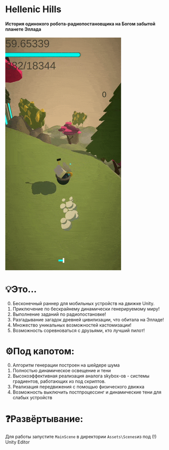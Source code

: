 # Hellenic Hills
#### История одинокого робота-радиопостановщика на Богом забытой планете Эллада
![til](./img/Gameplay.gif)
# 💡Это...
0. Бесконечный раннер для мобильных устройств на движке Unity.
1. Приключение по бескрайнему динамически генерируемому миру!
2. Выполнение заданий по радиопостановке!
3. Разгадывание загадок древней цивилизации, что обитала на Элладе!
4. Множество уникальных возможностей кастомизации!
5. Возможность соревноваться с друзьями, кто лучший пилот!

# ⚙Под капотом:
0. Алгоритм генерации построен на шейдере шума
1. Полностью динамическое освещение и тени
2. Высокоэффективная реализация аналога skybox-ов - системы градиентов, работающих из под скриптов.
3. Реализация передвижения с помощью физического движка
4. Возможность выключить постпроцессинг и динамические тени для слабых устройств

# ❓Развёртывание:
Для работы запустите `MainScene` в директории `Assets\Scenes`из под (!) Unity Editor

